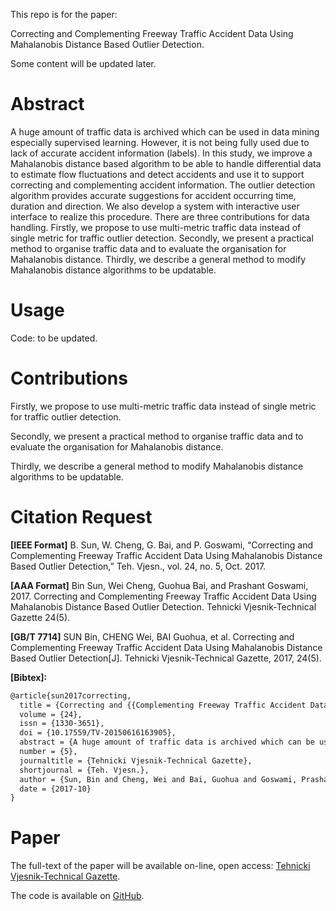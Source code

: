 This repo is for the paper:

Correcting and Complementing Freeway Traffic Accident Data Using Mahalanobis Distance Based Outlier Detection.

Some content will be updated later.

# Abstract
A huge amount of traffic data is archived which can be used in data mining especially supervised learning. However, it is not being fully used due to lack of accurate accident information (labels). In this study, we improve a Mahalanobis distance based algorithm to be able to handle differential data to estimate flow fluctuations and detect accidents and use it to support correcting and complementing accident information. The outlier detection algorithm provides accurate suggestions for accident occurring time, duration and direction. We also develop a system with interactive user interface to realize this procedure. There are three contributions for data handling. Firstly, we propose to use multi-metric traffic data instead of single metric for traffic outlier detection. Secondly, we present a practical method to organise traffic data and to evaluate the organisation for Mahalanobis distance. Thirdly, we describe a general method to modify Mahalanobis distance algorithms to be updatable.

# Usage
Code: to be updated. 

# Contributions
Firstly, we  propose to use multi-metric traffic data instead of single metric  for traffic outlier detection. 

Secondly, we present a practical method to organise traffic data and to evaluate the organisation for Mahalanobis distance. 

Thirdly, we describe a general method to modify Mahalanobis distance algorithms to be updatable.

# Citation Request
**[IEEE Format]** B. Sun, W. Cheng, G. Bai, and P. Goswami, “Correcting and Complementing Freeway Traffic Accident Data Using Mahalanobis Distance Based Outlier Detection,” Teh. Vjesn., vol. 24, no. 5, Oct. 2017.

**[AAA Format]** Bin Sun, Wei Cheng, Guohua Bai, and Prashant Goswami, 2017. Correcting and Complementing Freeway Traffic Accident Data Using Mahalanobis Distance Based Outlier Detection. Tehnicki Vjesnik-Technical Gazette 24(5).

**[GB/T 7714]** SUN Bin, CHENG Wei, BAI Guohua, et al. Correcting and Complementing Freeway Traffic Accident Data Using Mahalanobis Distance Based Outlier Detection[J]. Tehnicki Vjesnik-Technical Gazette, 2017, 24(5).

**[Bibtex]:**

```tex
@article{sun2017correcting,
  title = {Correcting and {{Complementing Freeway Traffic Accident Data Using Mahalanobis Distance Based Outlier Detection}}},
  volume = {24},
  issn = {1330-3651},
  doi = {10.17559/TV-20150616163905},
  abstract = {A huge amount of traffic data is archived which can be used in data mining especially supervised learning. However, it is not being fully used due to lack of accurate accident information (labels). In this study, we improve a Mahalanobis distance based algorithm to be able to handle differential data to estimate flow fluctuations and detect accidents and use it to support correcting and complementing accident information. The outlier detection algorithm provides accurate suggestions for accident occurring time, duration and direction. We also develop a system with interactive user interface to realize this procedure. There are three contributions for data handling. Firstly, we propose to use multi-metric traffic data instead of single metric for traffic outlier detection. Secondly, we present a practical method to organise traffic data and to evaluate the organisation for Mahalanobis distance. Thirdly, we describe a general method to modify Mahalanobis distance algorithms to be updatable.},
  number = {5},
  journaltitle = {Tehnicki Vjesnik-Technical Gazette},
  shortjournal = {Teh. Vjesn.},
  author = {Sun, Bin and Cheng, Wei and Bai, Guohua and Goswami, Prashant},
  date = {2017-10}
}
```

# Paper
The full-text of the paper will be available on-line, open access: [Tehnicki Vjesnik-Technical Gazette](http://dx.doi.org/10.17559/TV-20150616163905).

The code is available on [GitHub](https://github.com/SunnyBingoMe/sun2017correcting-github).

